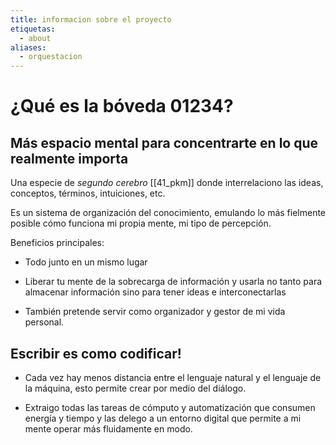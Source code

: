 ```yaml
---
title: informacion sobre el proyecto
etiquetas:
  - about
aliases:
  - orquestacion
---
```

# ¿Qué es la bóveda 01234?

## Más espacio mental para concentrarte en lo que realmente importa

Una especie de *segundo cerebro* [[41_pkm]] donde interrelaciono las ideas, conceptos, términos, intuiciones, etc.

Es un sistema de organización del conocimiento, emulando lo más fielmente posible cómo funciona mi propia mente, mi tipo de percepción.

Beneficios principales:

- Todo junto en un mismo lugar
- Liberar tu mente de la sobrecarga de información y usarla no tanto para almacenar información sino para tener ideas e interconectarlas

- También pretende servir como organizador y gestor de mi vida personal.

## Escribir es como codificar!

- Cada vez hay menos distancia entre el lenguaje natural y el lenguaje de la máquina, esto permite crear por medio del diálogo.

- Extraigo todas las tareas de cómputo y automatización que consumen energía y tiempo y las delego a un entorno digital que permite a mi mente operar más fluidamente en modo.